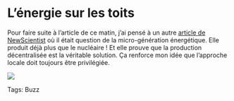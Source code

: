 # L’énergie sur les toits

Pour faire suite à l’article de ce matin, j’ai pensé à un autre [article de NewScientist](http://www.newscientisttech.com/channel/tech/mg18925351.400.html) où il était question de la micro-génération énergétique. Elle produit déjà plus que le nucléaire ! Et elle prouve que la production décentralisée est la véritable solution. Ça renforce mon idée que l’approche locale doit toujours être privilégiée.

![](https://tcrouzet.com/images_tc/nonbio.jpg)



Tags: Buzz